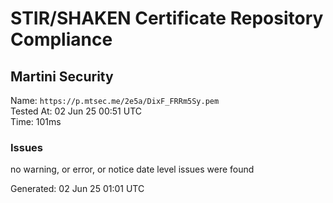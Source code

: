 # STIR/SHAKEN Certificate Repository Compliance

## Martini Security

Name: `https://p.mtsec.me/2e5a/DixF_FRRm5Sy.pem`\
Tested At: 02 Jun 25 00:51 UTC\
Time: 101ms

### Issues

no warning, or error, or notice date level issues were found

Generated: 02 Jun 25 01:01 UTC